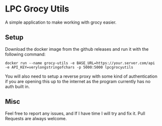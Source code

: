 # LPC Grocy Utils
A simple application to make working with grocy easier.

## Setup

Download the docker image from the github releases and run it with the following command:
```commandline
docker run --name grocy-utils -e BASE_URL=https://your.server.com/api -e API_KEY=verylongstringofchars -p 5000:5000 lpcgrocyutils
```

You will also need to setup a reverse proxy with some kind of authentication if you are opening this up to the internet 
as the program currently has no auth built in.

## Misc

Feel free to report any issues, and If I have time I will try and fix it. Pull Requests are always welcome.